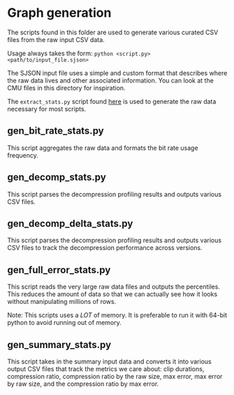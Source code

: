 # Graph generation

The scripts found in this folder are used to generate various curated CSV files from the raw input CSV data.

Usage always takes the form: `python <script.py> <path/to/input_file.sjson>`

The SJSON input file uses a simple and custom format that describes where the raw data lives and other associated information. You can look at the CMU files in this directory for inspiration.

The `extract_stats.py` script found [here](./release_scripts/extract_stats.py) is used to generate the raw data necessary for most scripts.

## gen_bit_rate_stats.py

This script aggregates the raw data and formats the bit rate usage frequency.

## gen_decomp_stats.py

This script parses the decompression profiling results and outputs various CSV files.

## gen_decomp_delta_stats.py

This script parses the decompression profiling results and outputs various CSV files to track the decompression performance across versions.

## gen_full_error_stats.py

This script reads the very large raw data files and outputs the percentiles. This reduces the amount of data so that we can actually see how it looks without manipulating millions of rows.

Note: This scripts uses a *LOT* of memory. It is preferable to run it with 64-bit python to avoid running out of memory.

## gen_summary_stats.py

This script takes in the summary input data and converts it into various output CSV files that track the metrics we care about: clip durations, compression ratio, compression ratio by the raw size, max error, max error by raw size, and the compression ratio by max error.
